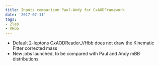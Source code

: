 ```yaml
---
title: Inputs comparison Paul-Andy for CxAODFramework
date: '2017-07-11'
tags:
- 2lep
- VHbb
---
```

- Default 2-leptons CxAODReader_VHbb does not draw the Kinematic Fitter corrected mass
- New jobs launched, to be compared with Paul and Andy mBB distributions

